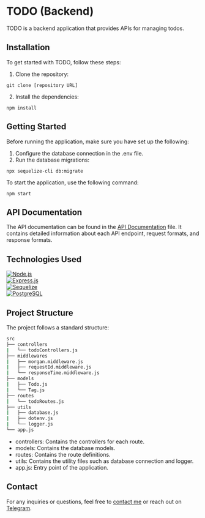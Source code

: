 # TODO (Backend)

TODO is a backend application that provides APIs for managing todos.

## Installation

To get started with TODO, follow these steps:

1. Clone the repository: 
```console
git clone [repository URL]
```
2. Install the dependencies:
```console
npm install
```

## Getting Started

Before running the application, make sure you have set up the following:

1. Configure the database connection in the .env file.
2. Run the database migrations:
```console
npx sequelize-cli db:migrate 
```

To start the application, use the following command:

```console
npm start
```

## API Documentation

The API documentation can be found in the [API Documentation](/docs/API.md) file. It contains detailed information about each API endpoint, request formats, and response formats.

## Technologies Used

[![Node.js](https://img.shields.io/badge/Node.js-14.x-339933?style=for-the-badge&logo=node.js&logoColor=white)](https://nodejs.org)\
[![Express.js](https://img.shields.io/badge/Express.js-4.x-000000?style=for-the-badge&logo=express&logoColor=white)](https://expressjs.com/)\
[![Sequelize](https://img.shields.io/badge/Sequelize-6.x-52B0E7?style=for-the-badge)](https://sequelize.org/)\
[![PostgreSQL](https://img.shields.io/badge/PostgreSQL-11+-336791?style=for-the-badge&logo=postgresql&logoColor=white)](https://www.postgresql.org/)


## Project Structure

The project follows a standard structure:

```bash
src
├── controllers
|   └── todoControllers.js
├── middlewares
|   ├── morgan.middleware.js
|   ├── requestId.middleware.js
|   └── responseTime.middleware.js
├── models
|   ├── Todo.js
|   └── Tag.js
├── routes
|   └── todoRoutes.js
├── utils
|   ├── database.js
|   ├── dotenv.js
|   └── logger.js
└── app.js
```

- controllers: Contains the controllers for each route.
- models: Contains the database models.
- routes: Contains the route definitions.
- utils: Contains the utility files such as database connection and logger.
- app.js: Entry point of the application.

## Contact

For any inquiries or questions, feel free to [contact me](mailto:skirtsfield@gmail.com) or reach out on [Telegram](https://t.me/skirtsfield).
